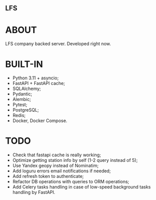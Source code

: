 ## **LFS**

# ABOUT
LFS company backed server. Developed right now.

# BUILT-IN
- Python 3.11 + asyncio;
- FastAPI + FastAPI cache;
- SQLAlchemy;
- Pydantic;
- Alembic;
- Pytest;
- PostgreSQL;
- Redis;
- Docker, Docker Compose.

# TODO
- Check that fastapi cache is really working;
- Optimize getting station info by self (1-2 query instead of 5);
- Use Yandex geopy instead of Nominatim;
- Add loguru errors email notifications if needed;
- Add refresh token to authenticate;
- Refactor DB operations with queries to ORM operations;
- Add Celery tasks handling in case of low-speed background tasks handling by FastAPI.
